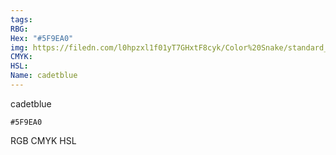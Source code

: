 ```yaml
---
tags:
RBG:
Hex: "#5F9EA0"
img: https://filedn.com/l0hpzxl1f01yT7GHxtF8cyk/Color%20Snake/standard_csv_to_svg//#5F9EA0.svg
CMYK:
HSL:
Name: cadetblue
---
```

cadetblue
```palette
#5F9EA0
```
RGB
CMYK
HSL